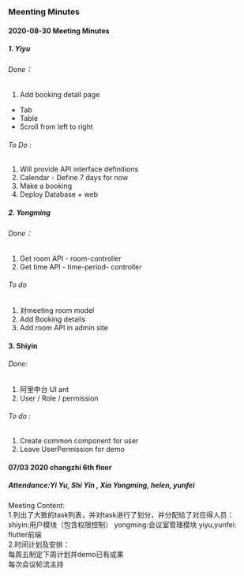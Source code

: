 ### Meenting Minutes 

#### 2020-08-30 Meeting Minutes 
##### 1. Yiyu 
###### Done：
1. Add booking detail page
- Tab
- Table
- Scroll from left to right
###### To Do :
1. Will provide API interface definitions 
2. 	Calendar - Define 7 days for now 
3. 	Make a booking 
4. 	Deploy Database + web 

##### 2. Yongming 
###### Done：
1. 	 Get room API - room-controller
2. 	 Get time API - time-period- controller
###### To do 
1. 对meeting room model
2. Add Booking details 
3. Add room API in admin site 

#### 3. Shiyin
###### Done: 
1. 阿里中台 UI  ant 
2. User / Role / permission 
###### To do :
 1. Create common component for user 
 2. Leave UserPermission for demo 
 
#### 07/03 2020   changzhi 6th floor
##### Attendance:Yi Yu, Shi Yin , Xia Yongming, helen, yunfei
Meeting Content: </br>
1.列出了大致的task列表，并对task进行了划分，并分配给了对应得人员：</br>
  shiyin:用户模块（包含权限控制） yongming:会议室管理模块   yiyu,yunfei: flutter前端 </br>
2.时间计划及安排：</br>
  每周五制定下周计划并demo已有成果</br>
  每次会议轮流主持
  
  
 
